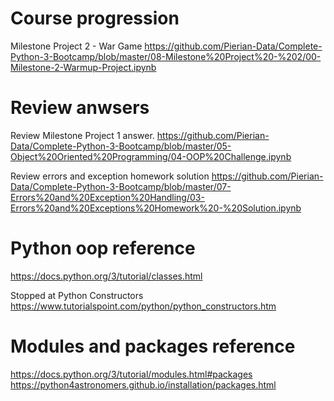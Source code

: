 # Course progression
Milestone Project 2 - War Game 
https://github.com/Pierian-Data/Complete-Python-3-Bootcamp/blob/master/08-Milestone%20Project%20-%202/00-Milestone-2-Warmup-Project.ipynb

# Review anwsers
Review Milestone Project 1 answer.
https://github.com/Pierian-Data/Complete-Python-3-Bootcamp/blob/master/05-Object%20Oriented%20Programming/04-OOP%20Challenge.ipynb

Review errors and exception homework solution
https://github.com/Pierian-Data/Complete-Python-3-Bootcamp/blob/master/07-Errors%20and%20Exception%20Handling/03-Errors%20and%20Exceptions%20Homework%20-%20Solution.ipynb

# Python oop reference 
https://docs.python.org/3/tutorial/classes.html

Stopped at Python Constructors
https://www.tutorialspoint.com/python/python_constructors.htm

# Modules and packages reference
https://docs.python.org/3/tutorial/modules.html#packages
https://python4astronomers.github.io/installation/packages.html